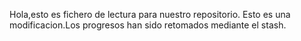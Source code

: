 Hola,esto es fichero de lectura para nuestro repositorio.
Esto es una modificacion.Los progresos han sido retomados mediante el stash.
